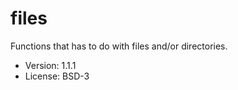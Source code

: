 # files

Functions that has to do with files and/or directories.

* Version: 1.1.1
* License: BSD-3
